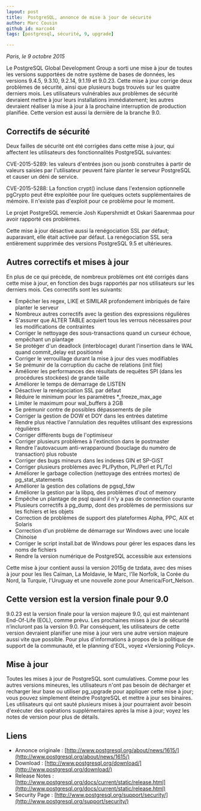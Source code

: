 ```yaml
---
layout: post
title:  PostgreSQL, annonce de mise à jour de sécurité
author: Marc Cousin
github_id: marco44
tags: [postgresql, sécurité, 9, upgrade]

---
```

*Paris, le 9 octobre 2015*

Le PostgreSQL Global Development Group a sorti une mise à jour de toutes les versions supportées de notre système de bases de données, les versions 9.4.5, 9.3.10, 9.2.14, 9.1.19 et 9.0.23. Cette mise à jour corrige deux problèmes de sécurité, ainsi que plusieurs bugs trouvés sur les quatre derniers mois. 
Les utilisateurs vulnérables aux problèmes de sécurité devraient mettre à jour leurs installations immédiatement; les autres devraient réaliser la mise à jour à la prochaine interruption de production planifiée. 
Cette version est aussi la dernière de la branche 9.0.


<!--MORE-->

## Correctifs de sécurité

Deux failles de sécurité ont été corrigées dans cette mise à jour, qui affectent les utilisateurs des fonctionnalités PostgreSQL suivantes:

CVE-2015-5289: les valeurs d'entrées json ou jsonb construites à partir de valeurs saisies par l'utilisateur peuvent faire planter le serveur PostgreSQL et causer un déni de service.

CVE-2015-5288: La fonction crypt() incluse dans l'extension optionnelle pgCrypto peut être exploitée pour lire quelques octets supplémentaires de mémoire. Il n'existe pas d'exploit pour ce problème pour le moment.

Le projet PostgreSQL remercie Josh Kupershmidt et Oskari Saarenmaa pour avoir rapporté ces problèmes.

Cette mise à jour désactive aussi la renégociation SSL par défaut; auparavant, elle était activée par défaut. La renégociation SSL sera entièrement supprimée des versions PostgreSQL 9.5 et ultérieures.

## Autres correctifs et mises à jour

En plus de ce qui précède, de nombreux problèmes ont été corrigés dans cette mise à jour, en fonction des bugs rapportés par nos utilisateurs sur les derniers mois. Ces correctifs sont les suivants:

  * Empêcher les regex, LIKE et SIMILAR profondement imbriqués de faire planter le serveur
  * Nombreux autres correctifs avec la gestion des expressions régulières
  * S'assurer que ALTER TABLE acquiert tous les verrous nécessaires pour les modifications de contraintes
  * Corriger le nettoyage des sous-transactions quand un curseur échoue, empêchant un plantage
  * Se protéger d'un deadlock (interblocage) durant l'insertion dans le WAL quand commit_delay est positionné
  * Corriger le verrouillage durant la mise à jour des vues modifiables
  * Se prémunir de la corruption du cache de relations (init file)
  * Améliorer les performances des résultats de requêtes SPI (dans les procédures stockées) de grande taille
  * Améliorer le temps de démarrage de LISTEN
  * Désactiver la renégociation SSL par défaut
  * Réduire le minimum pour les paramètres *_freeze_max_age
  * Limiter le maximum pour wal_buffers à 2GB
  * Se prémunir contre de possibles dépassements de pile
  * Corriger la gestion de DOW et DOY dans les entrées datetime
  * Rendre plus réactive l'annulation des requêtes utilisant des expressions régulières
  * Corriger différents bugs de l'optimiseur
  * Corriger plusieurs problèmes à l'extinction dans le postmaster
  * Rendre l'autovacuum anti-wrapparound (bouclage du numéro de transaction) plus robuste
  * Corriger des bugs mineurs dans les indexes GIN et SP-GiST
  * Corriger plusieurs problèmes avec PL/Python, PL/Perl et PL/Tcl
  * Améliorer le garbage collection (nettoyage des entrées mortes) de pg_stat_statements
  * Améliorer la gestion des collations de pgsql_fdw
  * Améliorer la gestion par la libpq, des problèmes d'out of memory
  * Empêche un plantage de psql quand il n'y a pas de connection courante
  * Plusieurs correctifs à pg_dump, dont des problèmes de permissions sur les fichiers et les objets
  * Correction de problèmes de support des plateformes Alpha, PPC, AIX et Solaris
  * Correction d'un problème de démarrage sur Windows avec une locale Chinoise
  * Corriger le script install.bat de Windows pour gérer les espaces dans les noms de fichiers
  * Rendre la version numérique de PostgreSQL accessible aux extensions

Cette mise à jour contient aussi la version 2015g de tzdata, avec des mises à jour pour les Iles Caïman, La Moldavie, le Marc, l'île Norfolk, la Corée du Nord, la Turquie, l'Uruguay et une nouvelle zone pour America/Fort_Nelson.

## Cette version est la version finale pour 9.0

9.0.23 est la version finale pour la version majeure 9.0, qui est maintenant End-Of-Life (EOL), comme prévu. Les prochaines mises à jour de sécurité n’incluront pas la version 9.0. Par conséquent, les utilisateurs de cette version devraient planifier une mise à jour vers une autre version majeure aussi vite que possible. Pour plus d'informations à propos de la politique de support de la communauté, et le planning d'EOL, voyez «Versioning Policy».

## Mise à jour

Toutes les mises à jour de PostgreSQL sont cumulatives. Comme pour les autres versions mineures, les utilisateurs n'ont pas besoin de décharger et recharger leur base ou utiliser pg_upgrade pour appliquer cette mise à jour; vous pouvez simplement éteindre PostgreSQL et mettre à jour ses binaires. Les utilisateurs qui ont sauté plusieurs mises à jour pourraient avoir besoin d'exécuter des opérations supplémentaires après la mise à jour; voyez les notes de version pour plus de détails.

## Liens

  * Annonce originale : [http://www.postgresql.org/about/news/1615/](http://www.postgresql.org/about/news/1615/)
  * Download :  [http://www.postgresql.org/download/](http://www.postgresql.org/download/)
  * Release Notes :  [http://www.postgresql.org/docs/current/static/release.html](http://www.postgresql.org/docs/current/static/release.html)
  * Security Page :  [http://www.postgresql.org/support/security/](http://www.postgresql.org/support/security/)
